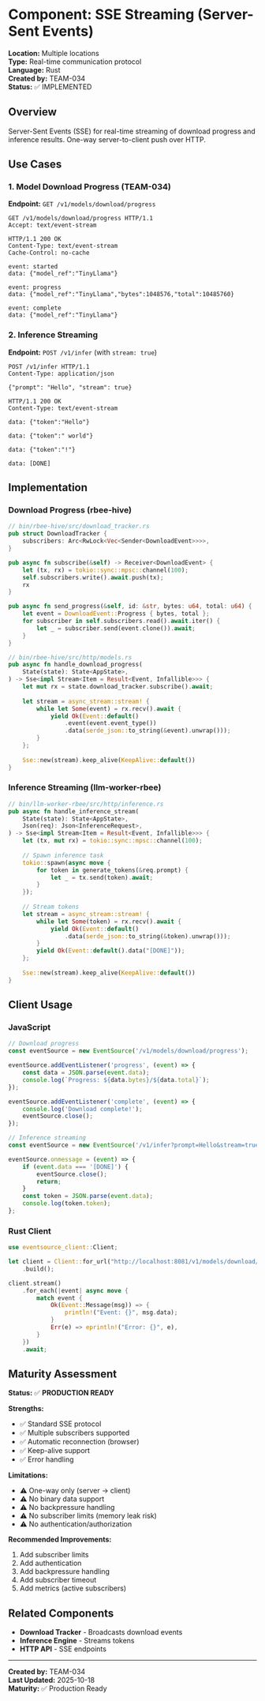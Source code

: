 # Component: SSE Streaming (Server-Sent Events)

**Location:** Multiple locations  
**Type:** Real-time communication protocol  
**Language:** Rust  
**Created by:** TEAM-034  
**Status:** ✅ IMPLEMENTED

## Overview

Server-Sent Events (SSE) for real-time streaming of download progress and inference results. One-way server-to-client push over HTTP.

## Use Cases

### 1. Model Download Progress (TEAM-034)
**Endpoint:** `GET /v1/models/download/progress`

```http
GET /v1/models/download/progress HTTP/1.1
Accept: text/event-stream

HTTP/1.1 200 OK
Content-Type: text/event-stream
Cache-Control: no-cache

event: started
data: {"model_ref":"TinyLlama"}

event: progress
data: {"model_ref":"TinyLlama","bytes":1048576,"total":10485760}

event: complete
data: {"model_ref":"TinyLlama"}
```

### 2. Inference Streaming
**Endpoint:** `POST /v1/infer` (with `stream: true`)

```http
POST /v1/infer HTTP/1.1
Content-Type: application/json

{"prompt": "Hello", "stream": true}

HTTP/1.1 200 OK
Content-Type: text/event-stream

data: {"token":"Hello"}

data: {"token":" world"}

data: {"token":"!"}

data: [DONE]
```

## Implementation

### Download Progress (rbee-hive)

```rust
// bin/rbee-hive/src/download_tracker.rs
pub struct DownloadTracker {
    subscribers: Arc<RwLock<Vec<Sender<DownloadEvent>>>>,
}

pub async fn subscribe(&self) -> Receiver<DownloadEvent> {
    let (tx, rx) = tokio::sync::mpsc::channel(100);
    self.subscribers.write().await.push(tx);
    rx
}

pub async fn send_progress(&self, id: &str, bytes: u64, total: u64) {
    let event = DownloadEvent::Progress { bytes, total };
    for subscriber in self.subscribers.read().await.iter() {
        let _ = subscriber.send(event.clone()).await;
    }
}
```

```rust
// bin/rbee-hive/src/http/models.rs
pub async fn handle_download_progress(
    State(state): State<AppState>,
) -> Sse<impl Stream<Item = Result<Event, Infallible>>> {
    let mut rx = state.download_tracker.subscribe().await;
    
    let stream = async_stream::stream! {
        while let Some(event) = rx.recv().await {
            yield Ok(Event::default()
                .event(event.event_type())
                .data(serde_json::to_string(&event).unwrap()));
        }
    };
    
    Sse::new(stream).keep_alive(KeepAlive::default())
}
```

### Inference Streaming (llm-worker-rbee)

```rust
// bin/llm-worker-rbee/src/http/inference.rs
pub async fn handle_inference_stream(
    State(state): State<AppState>,
    Json(req): Json<InferenceRequest>,
) -> Sse<impl Stream<Item = Result<Event, Infallible>>> {
    let (tx, mut rx) = tokio::sync::mpsc::channel(100);
    
    // Spawn inference task
    tokio::spawn(async move {
        for token in generate_tokens(&req.prompt) {
            let _ = tx.send(token).await;
        }
    });
    
    // Stream tokens
    let stream = async_stream::stream! {
        while let Some(token) = rx.recv().await {
            yield Ok(Event::default()
                .data(serde_json::to_string(&token).unwrap()));
        }
        yield Ok(Event::default().data("[DONE]"));
    };
    
    Sse::new(stream).keep_alive(KeepAlive::default())
}
```

## Client Usage

### JavaScript
```javascript
// Download progress
const eventSource = new EventSource('/v1/models/download/progress');

eventSource.addEventListener('progress', (event) => {
    const data = JSON.parse(event.data);
    console.log(`Progress: ${data.bytes}/${data.total}`);
});

eventSource.addEventListener('complete', (event) => {
    console.log('Download complete!');
    eventSource.close();
});

// Inference streaming
const eventSource = new EventSource('/v1/infer?prompt=Hello&stream=true');

eventSource.onmessage = (event) => {
    if (event.data === '[DONE]') {
        eventSource.close();
        return;
    }
    const token = JSON.parse(event.data);
    console.log(token.token);
};
```

### Rust Client
```rust
use eventsource_client::Client;

let client = Client::for_url("http://localhost:8081/v1/models/download/progress")?
    .build();

client.stream()
    .for_each(|event| async move {
        match event {
            Ok(Event::Message(msg)) => {
                println!("Event: {}", msg.data);
            }
            Err(e) => eprintln!("Error: {}", e),
        }
    })
    .await;
```

## Maturity Assessment

**Status:** ✅ **PRODUCTION READY**

**Strengths:**
- ✅ Standard SSE protocol
- ✅ Multiple subscribers supported
- ✅ Automatic reconnection (browser)
- ✅ Keep-alive support
- ✅ Error handling

**Limitations:**
- ⚠️ One-way only (server → client)
- ⚠️ No binary data support
- ⚠️ No backpressure handling
- ⚠️ No subscriber limits (memory leak risk)
- ⚠️ No authentication/authorization

**Recommended Improvements:**
1. Add subscriber limits
2. Add authentication
3. Add backpressure handling
4. Add subscriber timeout
5. Add metrics (active subscribers)

## Related Components

- **Download Tracker** - Broadcasts download events
- **Inference Engine** - Streams tokens
- **HTTP API** - SSE endpoints

---

**Created by:** TEAM-034  
**Last Updated:** 2025-10-18  
**Maturity:** ✅ Production Ready
